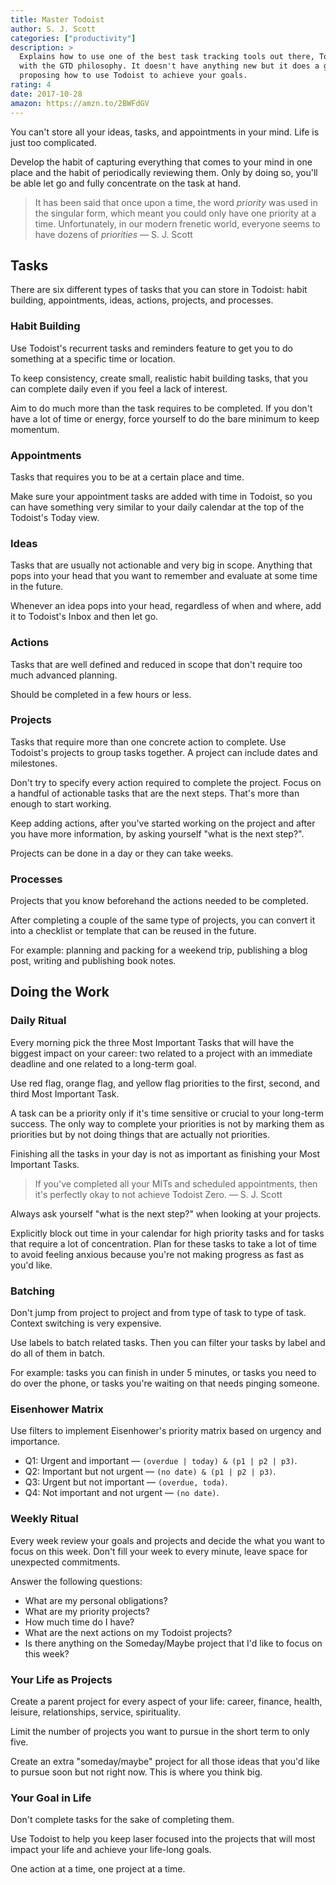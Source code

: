 ```yaml
---
title: Master Todoist
author: S. J. Scott
categories: ["productivity"]
description: >
  Explains how to use one of the best task tracking tools out there, Todoist,
  with the GTD philosophy. It doesn't have anything new but it does a good job
  proposing how to use Todoist to achieve your goals.
rating: 4
date: 2017-10-28
amazon: https://amzn.to/2BWFdGV
---
```


You can't store all your ideas, tasks, and appointments in your mind. Life is
just too complicated.

Develop the habit of capturing everything that comes to your mind in one place
and the habit of periodically reviewing them. Only by doing so, you'll be able
let go and fully concentrate on the task at hand.

> It has been said that once upon a time, the word *priority* was used in the
> singular form, which meant you could only have one priority at a time.
> Unfortunately, in our modern frenetic world, everyone seems to have dozens of
> *priorities* — S. J. Scott

## Tasks

There are six different types of tasks that you can store in Todoist: habit
building, appointments, ideas, actions, projects, and processes.

### Habit Building

Use Todoist's recurrent tasks and reminders feature to get you to do something at
a specific time or location.

To keep consistency, create small, realistic habit building tasks, that you can
complete daily even if you feel a lack of interest.

Aim to do much more than the task requires to be completed. If you don't have a
lot of time or energy, force yourself to do the bare minimum to keep momentum.

### Appointments

Tasks that requires you to be at a certain place and time.

Make sure your appointment tasks are added with time in Todoist, so you can have
something very similar to your daily calendar at the top of the Todoist's Today
view.

### Ideas

Tasks that are usually not actionable and very big in scope. Anything that pops
into your head that you want to remember and evaluate at some time in the
future.

Whenever an idea pops into your head, regardless of when and where, add it to
Todoist's Inbox and then let go.

### Actions

Tasks that are well defined and reduced in scope that don't require too much
advanced planning.

Should be completed in a few hours or less.

### Projects

Tasks that require more than one concrete action to complete. Use Todoist's
projects to group tasks together. A project can include dates and milestones.

Don't try to specify every action required to complete the project. Focus on a
handful of actionable tasks that are the next steps. That's more than enough to
start working.

Keep adding actions, after you've started working on the project and after you
have more information, by asking yourself "what is the next step?".

Projects can be done in a day or they can take weeks.

### Processes

Projects that you know beforehand the actions needed to be completed.

After completing a couple of the same type of projects, you can convert it into
a checklist or template that can be reused in the future.

For example: planning and packing for a weekend trip, publishing a blog post,
writing and publishing book notes.

## Doing the Work

### Daily Ritual

Every morning pick the three Most Important Tasks that will have the biggest
impact on your career: two related to a project with an immediate deadline and
one related to a long-term goal.

Use red flag, orange flag, and yellow flag priorities to the first, second, and
third Most Important Task.

A task can be a priority only if it's time sensitive or crucial to your
long-term success. The only way to complete your priorities is not by marking
them as priorities but by not doing things that are actually not priorities.

Finishing all the tasks in your day is not as important as finishing your Most
Important Tasks.

> If you've completed all your MITs and scheduled appointments, then it's
> perfectly okay to not achieve Todoist Zero. — S. J. Scott

Always ask yourself "what is the next step?" when looking at your projects.

Explicitly block out time in your calendar for high priority tasks and for tasks
that require a lot of concentration. Plan for these tasks to take a lot of time
to avoid feeling anxious because you're not making progress as fast as you'd
like.

### Batching

Don't jump from project to project and from type of task to type of task.
Context switching is very expensive.

Use labels to batch related tasks. Then you can filter your tasks by label and
do all of them in batch.

For example: tasks you can finish in under 5 minutes, or tasks you need to do
over the phone, or tasks you're waiting on that needs pinging someone.

### Eisenhower Matrix

Use filters to implement Eisenhower's priority matrix based on urgency and
importance.

* Q1: Urgent and important — `(overdue | today) & (p1 | p2 | p3)`.
* Q2: Important but not urgent — `(no date) & (p1 | p2 | p3)`.
* Q3: Urgent but not important — `(overdue, toda)`.
* Q4: Not important and not urgent — `(no date)`.

### Weekly Ritual

Every week review your goals and projects and decide the what you want to focus
on this week. Don't fill your week to every minute, leave space for unexpected
commitments.

Answer the following questions:

* What are my personal obligations?
* What are my priority projects?
* How much time do I have?
* What are the next actions on my Todoist projects?
* Is there anything on the Someday/Maybe project that I'd like to focus on this
  week?

### Your Life as Projects

Create a parent project for every aspect of your life: career, finance, health,
leisure, relationships, service, spirituality.

Limit the number of projects you want to pursue in the short term to only five.

Create an extra "someday/maybe" project for all those ideas that you'd like to
pursue soon but not right now. This is where you think big.

### Your Goal in Life

Don't complete tasks for the sake of completing them.

Use Todoist to help you keep laser focused into the projects that will most
impact your life and achieve your life-long goals.

One action at a time, one project at a time.
